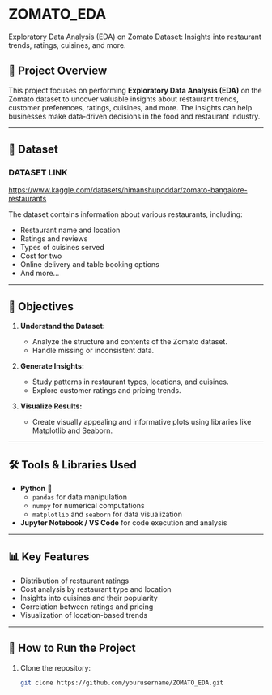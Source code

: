 # ZOMATO_EDA
Exploratory Data Analysis (EDA) on Zomato Dataset: Insights into restaurant trends, ratings, cuisines, and more.

## 📖 Project Overview
This project focuses on performing **Exploratory Data Analysis (EDA)** on the Zomato dataset to uncover valuable insights about restaurant trends, customer preferences, ratings, cuisines, and more. The insights can help businesses make data-driven decisions in the food and restaurant industry.

---

## 📂 Dataset

### DATASET LINK 
https://www.kaggle.com/datasets/himanshupoddar/zomato-bangalore-restaurants

The dataset contains information about various restaurants, including:
- Restaurant name and location
- Ratings and reviews
- Types of cuisines served
- Cost for two
- Online delivery and table booking options
- And more...

---

## 🎯 Objectives
1. **Understand the Dataset:**
   - Analyze the structure and contents of the Zomato dataset.
   - Handle missing or inconsistent data.
   
2. **Generate Insights:**
   - Study patterns in restaurant types, locations, and cuisines.
   - Explore customer ratings and pricing trends.
   
3. **Visualize Results:**
   - Create visually appealing and informative plots using libraries like Matplotlib and Seaborn.

---

## 🛠️ Tools & Libraries Used
- **Python** 🐍
  - `pandas` for data manipulation
  - `numpy` for numerical computations
  - `matplotlib` and `seaborn` for data visualization
- **Jupyter Notebook / VS Code** for code execution and analysis

---

## 📊 Key Features
- Distribution of restaurant ratings
- Cost analysis by restaurant type and location
- Insights into cuisines and their popularity
- Correlation between ratings and pricing
- Visualization of location-based trends

---

## 🚀 How to Run the Project
1. Clone the repository:
   ```bash
   git clone https://github.com/yourusername/ZOMATO_EDA.git
